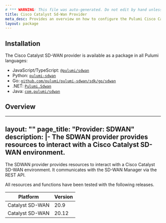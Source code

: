 ```yaml
---
# *** WARNING: This file was auto-generated. Do not edit by hand unless you're certain you know what you are doing! ***
title: Cisco Catalyst Sd-Wan Provider
meta_desc: Provides an overview on how to configure the Pulumi Cisco Catalyst Sd-Wan provider.
layout: package
---
```

## Installation

The Cisco Catalyst SD-WAN provider is available as a package in all Pulumi languages:

* JavaScript/TypeScript: [`@pulumi/sdwan`](https://www.npmjs.com/package/@pulumi/sdwan)
* Python: [`pulumi-sdwan`](https://pypi.org/project/pulumi-sdwan/)
* Go: [`github.com/pulumi/pulumi-sdwan/sdk/go/sdwan`](https://github.com/pulumi/pulumi-sdwan)
* .NET: [`Pulumi.Sdwan`](https://www.nuget.org/packages/Pulumi.Sdwan)
* Java: [`com.pulumi/sdwan`](https://central.sonatype.com/artifact/com.pulumi/sdwan)
## Overview

---
layout: ""
page_title: "Provider: SDWAN"
description: |-
The SDWAN provider provides resources to interact with a Cisco Catalyst SD-WAN environment.
---
The SDWAN provider provides resources to interact with a Cisco Catalyst SD-WAN environment. It communicates with the SD-WAN Manager via the REST API.

All resources and functions have been tested with the following releases.

|    Platform     | Version |
|-----------------|---------|
| Catalyst SD-WAN |    20.9 |
| Catalyst SD-WAN |   20.12 |